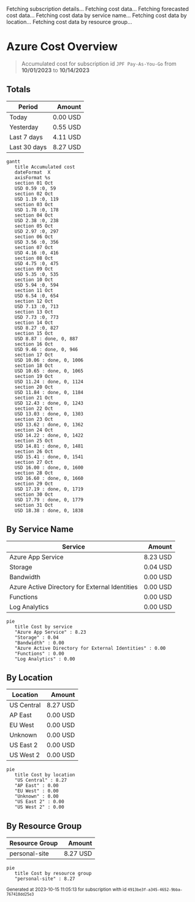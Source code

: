 Fetching subscription details...
Fetching cost data...
Fetching forecasted cost data...
Fetching cost data by service name...
Fetching cost data by location...
Fetching cost data by resource group...
# Azure Cost Overview

> Accumulated cost for subscription id `JPF Pay-As-You-Go` from **10/01/2023** to **10/14/2023**

## Totals

|Period|Amount|
|---|---:|
|Today|0.00 USD|
|Yesterday|0.55 USD|
|Last 7 days|4.11 USD|
|Last 30 days|8.27 USD|

```mermaid
gantt
   title Accumulated cost
   dateFormat  X
   axisFormat %s
   section 01 Oct
   USD 0.59 :0, 59
   section 02 Oct
   USD 1.19 :0, 119
   section 03 Oct
   USD 1.78 :0, 178
   section 04 Oct
   USD 2.38 :0, 238
   section 05 Oct
   USD 2.97 :0, 297
   section 06 Oct
   USD 3.56 :0, 356
   section 07 Oct
   USD 4.16 :0, 416
   section 08 Oct
   USD 4.75 :0, 475
   section 09 Oct
   USD 5.35 :0, 535
   section 10 Oct
   USD 5.94 :0, 594
   section 11 Oct
   USD 6.54 :0, 654
   section 12 Oct
   USD 7.13 :0, 713
   section 13 Oct
   USD 7.73 :0, 773
   section 14 Oct
   USD 8.27 :0, 827
   section 15 Oct
   USD 8.87 : done, 0, 887
   section 16 Oct
   USD 9.46 : done, 0, 946
   section 17 Oct
   USD 10.06 : done, 0, 1006
   section 18 Oct
   USD 10.65 : done, 0, 1065
   section 19 Oct
   USD 11.24 : done, 0, 1124
   section 20 Oct
   USD 11.84 : done, 0, 1184
   section 21 Oct
   USD 12.43 : done, 0, 1243
   section 22 Oct
   USD 13.03 : done, 0, 1303
   section 23 Oct
   USD 13.62 : done, 0, 1362
   section 24 Oct
   USD 14.22 : done, 0, 1422
   section 25 Oct
   USD 14.81 : done, 0, 1481
   section 26 Oct
   USD 15.41 : done, 0, 1541
   section 27 Oct
   USD 16.00 : done, 0, 1600
   section 28 Oct
   USD 16.60 : done, 0, 1660
   section 29 Oct
   USD 17.19 : done, 0, 1719
   section 30 Oct
   USD 17.79 : done, 0, 1779
   section 31 Oct
   USD 18.38 : done, 0, 1838
```

## By Service Name

|Service|Amount|
|---|---:|
|Azure App Service|8.23 USD|
|Storage|0.04 USD|
|Bandwidth|0.00 USD|
|Azure Active Directory for External Identities|0.00 USD|
|Functions|0.00 USD|
|Log Analytics|0.00 USD|

```mermaid
pie
   title Cost by service
   "Azure App Service" : 8.23
   "Storage" : 0.04
   "Bandwidth" : 0.00
   "Azure Active Directory for External Identities" : 0.00
   "Functions" : 0.00
   "Log Analytics" : 0.00
```

## By Location

|Location|Amount|
|---|---:|
|US Central|8.27 USD|
|AP East|0.00 USD|
|EU West|0.00 USD|
|Unknown|0.00 USD|
|US East 2|0.00 USD|
|US West 2|0.00 USD|

```mermaid
pie
   title Cost by location
   "US Central" : 8.27
   "AP East" : 0.00
   "EU West" : 0.00
   "Unknown" : 0.00
   "US East 2" : 0.00
   "US West 2" : 0.00
```

## By Resource Group

|Resource Group|Amount|
|---|---:|
|personal-site|8.27 USD|

```mermaid
pie
   title Cost by resource group
   "personal-site" : 8.27
```

<sup>Generated at 2023-10-15 11:05:13 for subscription with id `4913be3f-a345-4652-9bba-767418dd25e3`</sup>
